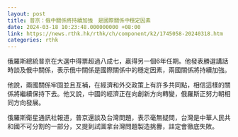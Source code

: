 ```yaml
---
layout: post
title: 普京：俄中關係將持續加強　是國際關係中穩定因素
date: 2024-03-18 10:23:48.000000000 +08:00
link: https://news.rthk.hk/rthk/ch/component/k2/1745058-20240318.htm
categories: rthk
---
```


俄羅斯總統普京在大選中得票超過八成七，贏得另一個6年任期。他發表勝選講話時談及俄中關係，表示俄中關係是國際關係中的穩定因素，兩國關係將持續加強。

他說，兩國關係牢固並且互補，在經濟和外交政策上有許多共同點，相信這樣的關係將繼續保持下去。他又說，中國的經濟正在向創新方向轉變，俄羅斯正努力朝相同方向發展。

俄羅斯衛星通訊社報道，普京還談及台灣問題，表示毫無疑問，台灣是中華人民共和國不可分割的一部分，又提到試圖拿台灣問題製造挑釁，註定會徹底失敗。
